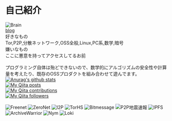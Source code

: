 # 自己紹介
![Brain](https://img.shields.io/badge/Brain-Not_Working-red)
<br>
[blog](https://kris.fail)<br>
好きなもの<br>
Tor,P2P,分散ネットワーク,OSS全般,Linux,PC系,数学,暗号<br>
嫌いなもの<br>
ここに悪意を持ってアクセスしてるお前<br><br>
プログラミング自体は殆どできないので、数学的にアルゴリズムの安全性や計算量を考えたり、既存のOSSプロダクトを組み合わせて遊んでます。<br>
[![Anurag's github stats](https://github-readme-stats.vercel.app/api?username=yuuki76)](https://github.com/anuraghazra/github-readme-stats)<br>
[![My Qiita posts](https://qiita-badge.apiapi.app/s/yuuki76/posts.svg)](http://qiita.com/yuuki76)<br>
[![My Qiita contributions](https://qiita-badge.apiapi.app/s/yuuki76/contributions.svg)](http://qiita.com/yuuki76)<br>
[![My Qiita followers](https://qiita-badge.apiapi.app/s/yuuki76/followers.svg)](http://qiita.com/yuuki76)<br>
<br>
![Freenet](https://img.shields.io/badge/Freenet-Stop-red)
![ZeroNet](https://img.shields.io/badge/ZeroNet-Working-brightgreen)
![I2P](https://img.shields.io/badge/I2P-Working-brightgreen)
![TorHS](https://img.shields.io/badge/TorHS-Stop-red)
![Bitmessage](https://img.shields.io/badge/Bitmessage-UNUSED-orange)
![P2P地震速報](https://img.shields.io/badge/P2P地震速報-Working-brightgreen)
![IPFS](https://img.shields.io/badge/IPFS-Working-brightgreen)
![ArchiveWarrior](https://img.shields.io/badge/ArchiveWarrior-Working-brightgreen)
![Nym](https://img.shields.io/badge/Nym-Stop-red)
![Loki](https://img.shields.io/badge/Loki-Stop-red)
